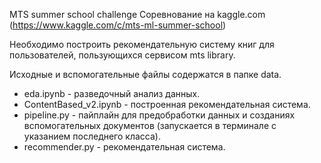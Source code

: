MTS summer school challenge
Соревнование на kaggle.com (https://www.kaggle.com/c/mts-ml-summer-school)

Необходимо построить рекомендательную систему книг для пользователей, пользующихся сервисом mts library.

Исходные и вспомогательные файлы содержатся в папке data.
  
* eda.ipynb - разведочный анализ данных.  
* ContentBased_v2.ipynb - построенная рекомендательная система.  
* pipeline.py - пайплайн для предобработки данных и созданиях вспомогательных документов (запускается в терминале с указанием последнего класса).   
* recommender.py - рекомендательная система.
